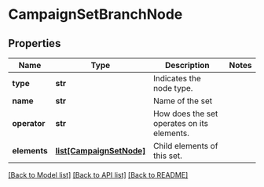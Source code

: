 # CampaignSetBranchNode

## Properties
Name | Type | Description | Notes
------------ | ------------- | ------------- | -------------
**type** | **str** | Indicates the node type. | 
**name** | **str** | Name of the set | 
**operator** | **str** | How does the set operates on its elements. | 
**elements** | [**list[CampaignSetNode]**](CampaignSetNode.md) | Child elements of this set. | 

[[Back to Model list]](../README.md#documentation-for-models) [[Back to API list]](../README.md#documentation-for-api-endpoints) [[Back to README]](../README.md)


